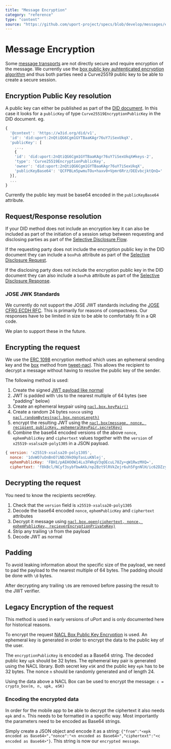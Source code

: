 ```yaml
---
title: "Message Encryption"
category: "reference"
type: "content"
source: "https://github.com/uport-project/specs/blob/develop/messages/encryption.md"
---
```


# Message Encryption

Some [message transports](/transports/index.md) are not directly secure and require encryption of the message. We currently use the [box public key auhtenticated encryption algorithm](http://nacl.cr.yp.to/box.html) and thus both parties need a Curve25519 public key to be able to create a secure session.

## Encryption Public Key resolution

A public key can either be published as part of the [DID document](/pki/diddocument.md). In this case it looks for a `publicKey` of type `Curve25519EncryptionPublicKey` in the DID document. eg.

```js
{
  '@context': 'https://w3id.org/did/v1',
  'id': 'did:uport:2nQtiQG6Cgm1GYTBaaKAgr76uY7iSexUkqX',
  'publicKey': [
    ...,
    {
    'id': 'did:uport:2nQtiQG6Cgm1GYTBaaKAgr76uY7iSexUkqX#keys-2',
    'type': 'Curve25519EncryptionPublicKey',
    'owner': 'did:uport:2nQtiQG6Cgm1GYTBaaKAgr76uY7iSexUkqX',
    'publicKeyBase64': 'QCFPBLm5pwmuTOu+haxv0+Vpmr6Rrz/DEEvbcjktQnQ='
  }],
  ...
}
```

Currently the public key must be base64 encoded in the `publicKeyBase64` attribute.

## Request/Response resolution

If your DID method does not include an encryption key it can also be included as part of the initiation of a session setup between requesting and disclosing parties as part of the [Selective Disclosure Flow](/flows/selectivedisclosure.md).

If the requesting party does not include the encryption public key in the DID document they can include a `boxPub` attribute as part of the [Selective Disclosure Request](/messages/sharereq.md).

If the disclosing party does not include the encryption public key in the DID document they can also include a `boxPub` attribute as part of the [Selective Disclosure Response](/messages/shareresp.md).

### JOSE JWK Standards

We currently do not support the JOSE JWT standards including the [JOSE CFRG ECDH RFC](https://tools.ietf.org/html/draft-ietf-jose-cfrg-curves-06). This is primarily for reasons of compactness. Our responses have to be limited in size to be able to comfortably fit in a QR code.

We plan to support these in the future.

## Encrypting the request

We use the [ERC 1098](https://github.com/ethereum/EIPs/pull/1098) encryption method which uses an ephemeral sending key and the [box](https://github.com/dchest/tweetnacl-js/blob/master/README.md#public-key-authenticated-encryption-box) method from [tweet-nacl](https://tweetnacl.js.org/). This allows the recipient to decrypt a message without having to resolve the public key of the sender.

The following method is used:

1. Create the signed [JWT payload like normal](/messages/index.md)
2. JWT is padded with `\0`s to the nearest multiple of 64 bytes (see "padding" below)
3. Create an ephemeral keypair using [`nacl.box.keyPair()`](https://github.com/dchest/tweetnacl-js/blob/master/README.md#naclboxkeypair)
4. Create a random 24 bytes `nonce` using [`nacl.randomBytes(nacl.box.nonceLength)`](https://github.com/dchest/tweetnacl-js/blob/master/README.md#naclrandombyteslength)
5. encrypt the resulting JWT using the [`nacl.box(message, nonce, recipient publicKey, ephemeralKeyPair.secretKey)`](https://github.com/dchest/tweetnacl-js/blob/master/README.md#naclboxmessage-nonce-theirpublickey-mysecretkey)
6. Combine the base64 encoded versions of the above `nonce`, `ephemPublicKey` and `ciphertext` values together with the `version` of `x25519-xsalsa20-poly1305` in a JSON payload.

```js
{ version: 'x25519-xsalsa20-poly1305',
  nonce: '1dvWO7uOnBnO7iNDJ9kO9pTasLuKNlej',
  ephemPublicKey: 'FBH1/pAEHOOW14Lu3FWkgV3qOEcuL78Zy+qW1RwzMXQ=',
  ciphertext: 'f8kBcl/NCyf3sybfbwAKk/np2Bzt9lRVkZejr6uh5FgnNlH/ic62DZzy' }
```

## Decrypting the request

You need to know the recipients secretKey.

1. Check that the `version` field is `x25519-xsalsa20-poly1305`
2. Decode the base64 encoded `nonce`, `ephemPublicKey` and `ciphertext` attributes
3. Decrypt it message using [`nacl.box.open(ciphertext, nonce, ephemPublicKey, recieverEncryptionPrivateKey)`](https://github.com/dchest/tweetnacl-js/blob/master/README.md#naclboxopenbox-nonce-theirpublickey-mysecretkey)
4. Strip any trailing `\0` from the payload
5. Decode JWT as normal


## Padding

To avoid leaking information about the specific size of the payload, we need to pad the payload to the nearest multiple of 64 bytes. The padding should be done with `\0` bytes.

After decrypting any trailing `\0`s  are removed before passing the result to the JWT verifier.

## Legacy Encryption of the request

This method is used in early versions of uPort and is only documented here for historical reasons.

To encrypt the request [NACL Box Public Key Encryption](http://nacl.cr.yp.to/box.html) is used. An ephemeral key is generated in order to encrypt the data to the public key of the user.

The `encryptionPublicKey` is encoded as a Base64 string. The decoded public key `upk` should be 32 bytes.
The ephemeral key pair is generated using the NACL library. Both secret key `eSK` and the public key `epk` has to be 32 bytes.
The nonce `n` should be randomly generated and of length 24.

Using the data above a NACL Box can be used to encrypt the message: `c = crypto_box(m, n, upk, eSK)`

### Encoding the encrypted data

In order for the mobile app to be able to decrypt the ciphertext it also needs `epk` and `n`. This needs to be formatted in a specific way. Most importantly the parameters need to be encoded as Base64 strings.

Simply create a JSON object and encode it as a string: `{"from":"<epk encoded as Base64>","nonce":"<n encoded as Base64>","ciphertext":"<c encoded as Base64>"}`. This string is now our `encrypted message`.
